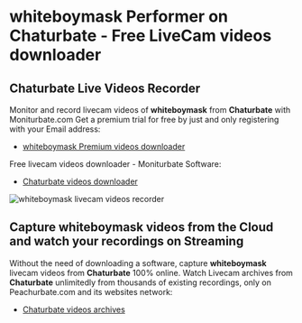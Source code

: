 # whiteboymask Performer on Chaturbate - Free LiveCam videos downloader

## Chaturbate Live Videos Recorder

Monitor and record livecam videos of **whiteboymask** from **Chaturbate** with Moniturbate.com
Get a premium trial for free by just and only registering with your Email address:
* [whiteboymask Premium videos downloader](https://moniturbate.com/request-demo-licence-key.html)

Free livecam videos downloader - Moniturbate Software:
* [Chaturbate videos downloader](https://moniturbate.com/moniturbate-download-software.html)

![whiteboymask livecam videos recorder](https://peachurnet.com/templates/moniturbate-software.png)


## Capture whiteboymask videos from the Cloud and watch your recordings on Streaming

Without the need of downloading a software, capture **whiteboymask** livecam videos from **Chaturbate** 100% online.
Watch Livecam archives from **Chaturbate** unlimitedly from thousands of existing recordings, only on Peachurbate.com and its websites network:
* [Chaturbate videos archives](https://peachurnet.com/)